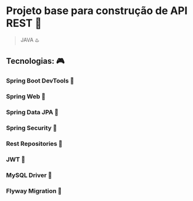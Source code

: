 # Projeto base para construção de API REST 🚀
> JAVA ♨️

## Tecnologias: 🎮

### Spring Boot DevTools 🍃
### Spring Web 🍃
### Spring Data JPA 🍃
### Spring Security 🍃
### Rest Repositories 📂
### JWT 🔏
### MySQL Driver 🎲
### Flyway Migration 🎲